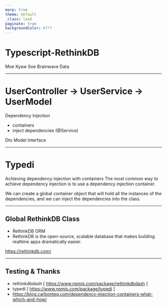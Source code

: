 ```yaml
---
marp: true
theme: default
_class: lead
paginate: true
backgroundColor: #fff
---
```


# Typescript-RethinkDB
Moe Kyaw Soe
Brainwave Data

---

# UserController -> UserService -> UserModel

Dependency Injection
 - containers
 - inject dependencies (@Service)

Dto
Model Interface

---
# Typedi
Achieving dependency injection with containers
The most common way to achieve dependency injection is to use a dependency injection container.

We can create a global container object that will hold all the instances of the dependencies, and we can inject the dependencies into the class.

---

## Global RethinkDB Class

- RethinkDB ORM
- RethinkDB is the open-source, scalable database that makes building realtime apps dramatically easier.

https://rethinkdb.com/

---

## Testing & Thanks
- rethinkdbdash [ https://www.npmjs.com/package/rethinkdbdash ]
- typedi [ https://www.npmjs.com/package/typedi ]
- https://blog.carbonteq.com/dependency-injection-containers-what-which-and-how/
